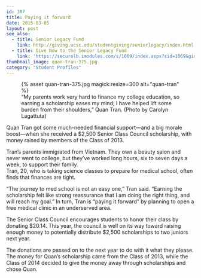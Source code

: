 ```yaml
---
id: 387
title: Paying it forward
date: 2015-03-05
layout: post
see_also:
  - title: Senior Legacy Fund
    link: http://giving.ucsc.edu/studentgiving/seniorlegacy/index.html
  - title: Give Now to the Senior Legacy Fund
    link: 'https://securelb.imodules.com/s/1069/index.aspx?sid=1069&gid=1&pgid=761&dids=600&='
thumbnail_image: quan-tran-375.jpg
category: "Student Profiles"
---
```

<figure class="inline-image right">
{% asset quan-tran-375.jpg magick:resize=300 alt="quan-tran" %}<figcaption>“My parents work very hard to finance my college education, so earning a scholarship eases my mind; I have helped lift some burden from their shoulders,” Quan Tran. (Photo by Carolyn Lagattuta)</figcaption></figure>

Quan Tran got some much-needed financial support—and a big morale boost—when she received a $2,500 Senior Class Council scholarship, with money raised by members of the Class of 2013.

Tran&#8217;s parents immigrated from Vietnam. They own a beauty salon and never went to college, but they&#8217;ve worked long hours, six to seven days a week, to support their family.  
Tran, 20, who is taking science classes to prepare for medical school, often finds that finances are tight.

&#8220;The journey to med school is not an easy one,&#8221; Tran said. &#8220;Earning the scholarship felt like strong reassurance that I am doing the right thing, and will reach my goal.&#8221; In turn, Tran is &#8220;paying it forward&#8221; by planning to open a free medical clinic in an underserved area.

The Senior Class Council encourages students to honor their class by donating $20.14. This year, the council is well on its way toward raising enough money to potentially distribute $2,500 scholarships to two juniors next year.

The donations are passed on to the next year to do with it what they please. The money for Quan&#8217;s scholarship came from the Class of 2013, while the Class of 2014 decided to give the money away through scholarships and chose Quan.
